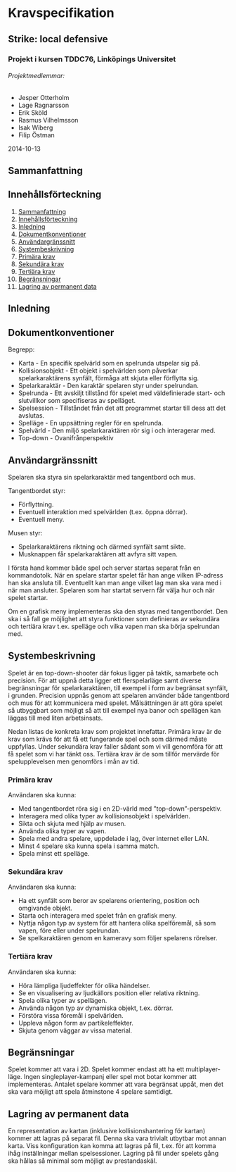 # Kravspecifikation
## Strike: local defensive
### Projekt i kursen TDDC76, Linköpings Universitet
###### Projektmedlemmar:
*	Jesper Otterholm
*	Lage Ragnarsson
*	Erik Sköld
*	Rasmus Vilhelmsson
*	Isak Wiberg
*	Filip Östman

2014-10-13
## Sammanfattning

## Innehållsförteckning
1. [Sammanfattning](#sammanfattning)
2. [Innehållsförteckning](#innehållsförteckning)
3. [Inledning](#inledning)
4. [Dokumentkonventioner](#dokumentkonventioner)
5. [Användargränssnitt](#användargränssnitt)
6. [Systembeskrivning](#systembeskrivning)
  1. [Primära krav](#primära-krav)
  2. [Sekundära krav](#sekundära-krav)
  3. [Tertiära krav](#tertiära-krav)
7. [Begränsningar](#begränsningar)
8. [Lagring av permanent data](#lagring-av-permanent-data)

## Inledning


## Dokumentkonventioner
Begrepp:
*	Karta - En specifik spelvärld som en spelrunda utspelar sig på.
*	Kollisionsobjekt - Ett objekt i spelvärlden som påverkar spelarkaraktärens synfält, förmåga att skjuta eller förflytta sig.
*	Spelarkaraktär - Den karaktär spelaren styr under spelrundan.
* 	Spelrunda - Ett avskiljt tillstånd för spelet med väldefinierade start- och slutvillkor som specifiseras av spelläget.
*	Spelsession - Tillståndet från det att programmet startar till dess att det avslutas.
*	Spelläge - En uppsättning regler för en spelrunda.
*	Spelvärld - Den miljö spelarkaraktären rör sig i och interagerar med.
*	Top-down - Ovanifrånperspektiv

## Användargränssnitt
Spelaren ska styra sin spelarkaraktär med tangentbord och mus. 

Tangentbordet styr:
* Förflyttning.
* Eventuell interaktion med spelvärlden (t.ex. öppna dörrar).
* Eventuell meny.

Musen styr:
* Spelarkaraktärens riktning och därmed synfält samt sikte.
* Musknappen får spelarkaraktären att avfyra sitt vapen.

I första hand kommer både spel och server startas separat från en kommandotolk. När en spelare startar spelet får han ange vilken IP-adress han ska ansluta till. Eventuellt kan man ange vilket lag man ska vara med i när man ansluter. Spelaren som har startat servern får välja hur och när spelet startar. 

Om en grafisk meny implementeras ska den styras med tangentbordet. Den ska i så fall ge möjlighet att styra funktioner som definieras av sekundära och tertiära krav t.ex. spelläge och vilka vapen man ska börja spelrundan med. 

## Systembeskrivning
Spelet är en top-down-shooter där fokus ligger på taktik, samarbete och precision. För att uppnå detta ligger ett flerspelarläge samt diverse begränsningar för spelarkaraktären, till exempel i form av begränsat synfält, i grunden. Precision uppnås genom att spelaren använder både tangentbord och mus för att kommunicera med spelet.
Målsättningen är att göra spelet så utbyggbart som möjligt så att till exempel nya banor och spellägen kan läggas till med liten arbetsinsats.

Nedan listas de konkreta krav som projektet innefattar. Primära krav är de krav som krävs för att få ett fungerande spel och som därmed måste uppfyllas. Under sekundära krav faller sådant som vi vill genomföra för att få spelet som vi har tänkt oss. Tertiära krav är de som tillför mervärde för spelupplevelsen men genomförs i mån av tid.

### Primära krav
Användaren ska kunna:
*	Med tangentbordet röra sig i en 2D-värld med ”top-down”-perspektiv.
*	Interagera med olika typer av kollisionsobjekt i spelvärlden.
*	Sikta och skjuta med hjälp av musen.
*	Använda olika typer av vapen.
*	Spela med andra spelare, uppdelade i lag, över internet eller LAN.
* 	Minst 4 spelare ska kunna spela i samma match.
*	Spela minst ett spelläge.

### Sekundära krav
Användaren ska kunna:
*	Ha ett synfält som beror av spelarens orientering, position och omgivande objekt.
*	Starta och interagera med spelet från en grafisk meny.
*	Nyttja någon typ av system för att hantera olika spelföremål, så som vapen, före eller under spelrundan.
*	Se spelkaraktären genom en kameravy som följer spelarens rörelser.

### Tertiära krav
Användaren ska kunna:
*	Höra lämpliga ljudeffekter för olika händelser.
*	Se en visualisering av ljudkällors position eller relativa riktning.
*	Spela olika typer av spellägen.
*	Använda någon typ av dynamiska objekt, t.ex. dörrar.
*	Förstöra vissa föremål i spelvärlden.
*	Uppleva någon form av partikeleffekter.
*	Skjuta genom väggar av vissa material.

## Begränsningar
Spelet kommer att vara i 2D. Spelet kommer endast att ha ett multiplayer-läge. Ingen singleplayer-kampanj eller spel mot botar kommer att implementeras. Antalet spelare kommer att vara begränsat uppåt, men det ska vara möjligt att spela åtminstone 4 spelare samtidigt.

## Lagring av permanent data
En representation av kartan (inklusive kollisionshantering för kartan) kommer att lagras på separat fil. Denna ska vara trivialt utbytbar mot annan karta. Viss konfiguration kan komma att lagras på fil, t.ex. för att komma ihåg inställningar mellan spelsessioner. Lagring på fil under spelets gång ska hållas så minimal som möjligt av prestandaskäl.
